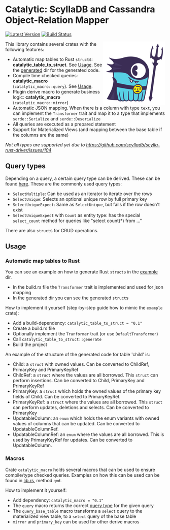 # Catalytic: ScyllaDB and Cassandra Object-Relation Mapper

[![Latest Version](https://img.shields.io/crates/v/catalytic.svg)](https://crates.io/crates/catalytic)
[![Build Status](https://img.shields.io/github/actions/workflow/status/Jasperav/catalytic/scylla.yml?branch=master)](https://github.com/jasperav/catalytic/actions)

<img src="assets/rust-orm.png" height="200" align="right" title="Rust ORM ScyllaDB logo">
This library contains several crates with the following features:

- Automatic map tables to Rust `struct`s: **catalytic_table_to_struct**. See [Usage](#automatic-map-tables-to-rust).
See the [generated](/catalytic_table_to_struct/example/src/generated) dir for the generated code.
- Compile time checked queries: **catalytic_macro** (`catalytic_macro::query`). See [Usage](#catalytic_macro).
- Plugin derive macro to generate business logic: **catalytic_macro** (`catalytic_macro::mirror`)
- Automatic JSON mapping. When there is a column with type `text`, you can implement the
`Transformer` trait and map it to a type that implements `serde::Serialize` and `serde::Deserialize`
- All queries are executed as a prepared statement
- Support for Materialized Views (and mapping between the base table if the columns are the same)

_Not all types are supported yet due to https://github.com/scylladb/scylla-rust-driver/issues/104_

## Query types
Depending on a query, a certain query type can be derived. These can be found [here](/catalytic/src/query_transform.rs).
These are the commonly used query types:

- `SelectMultiple`: Can be used as an iterator to iterate over the rows
- `SelectUnique`: Selects an optional unique row by full primary key
- `SelectUniqueExpect`: Same as `SelectUnique`, but fails if the row doesn't exist
- `SelectUniqueExpect` with `Count` as entity type: has the special `select_count` method for queries like "select count(*) from ..."

There are also `struct`s for CRUD operations.

## Usage
### Automatic map tables to Rust
You can see an example on how to generate Rust `struct`s in the [example](/catalytic_table_to_struct/example) dir.

- In the build.rs file the `Transformer` trait is implemented and used for json mapping
- In the generated dir you can see the generated `struct`s

How to implement it yourself (step-by-step guide how to mimic the `example` crate):

- Add a build-dependency: `catalytic_table_to_struct = "0.1"`
- Create a build.rs file
- Optionally implement the `Tranformer` trait (or use `DefaultTransformer`)
- Call `catalytic_table_to_struct::generate`
- Build the project

An example of the structure of the generated code for table 'child' is:

- Child: a `struct` with owned values. Can be converted to ChildRef, PrimaryKey and PrimaryKeyRef
- ChildRef: a `struct` where the values are all borrowed. This `struct` can perform insertions. Can be converted to Child, PrimaryKey and PrimaryKeyRef
- PrimaryKey: a `struct` which holds the owned values of the primary key fields of Child. Can be converted to PrimaryKeyRef.
- PrimaryKeyRef: a `struct` where the values are all borrowed. This `struct` can perform updates, deletions and selects. Can be converted to PrimaryKey
- UpdatableColumn: an `enum` which holds the enum variants with owned values of columns that can be updated. Can be converted to UpdatableColumnRef.
- UpdatableColumnRef: an `enum` where the values are all borrowed. This is used by PrimaryKeyRef for updates. Can be converted to UpdatableColumn.

### Macros
Crate `catalytic_macro` holds several macros that can be used to ensure compile/type checked queries.
Examples on how this can be used can be found in [lib.rs](/catalytic_table_to_struct/example/src/lib.rs), method `qmd`.

How to implement it yourself:
- Add dependency: `catalytic_macro = "0.1"`
- The `query` macro returns the correct [query type](#query-types) for the given query
- The `query_base_table` macro transforms a `select` query to the materialized view table, to a `select` query of the base table
- `mirror` and `primary_key` can be used for other derive macros
